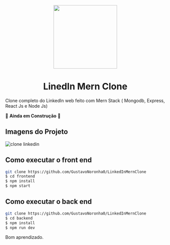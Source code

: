 <p align="center">
  <img src="https://logodownload.org/wp-content/uploads/2014/09/twitter-logo-1.png" width="200" />
</p>

<h1 align="center">
 LinedIn Mern Clone
</h1>

Clone completo do LinkedIn web feito com Mern Stack ( Mongodb, Express, React Js e Node Js)

🚧 **Ainda em Construção** 🚧

## Imagens do Projeto
![clone linkedin](https://user-images.githubusercontent.com/77861206/108550523-70b98280-72cd-11eb-8cb1-62b0dee4c1c1.PNG)


## Como executar o front end

```bash
git clone https://github.com/GustavoNoronha0/LinkedInMernClone
$ cd frontend
$ npm install
$ npm start
```

## Como executar o back end

```bash
git clone https://github.com/GustavoNoronha0/LinkedInMernClone
$ cd backend
$ npm install
$ npm run dev
```

Bom aprendizado.<br/>